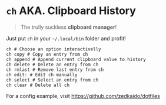 # `ch` AKA. Clipboard History

> The trully suckless **clipboard manager**!

Just put `ch` in your `~/.local/bin` folder and profit!

```
ch # Choose an option interactivelly
ch copy # Copy an entry from ch
ch append # Append current clipboard value to history
ch delete # Delete an entry from ch 
ch rmlast # Remove last entry from ch  
ch edit: # Edit ch manually
ch select # Select an entry from ch
ch clear # Delete all ch 
```

For a config example, visit <https://github.com/zedkaido/dotfiles>
